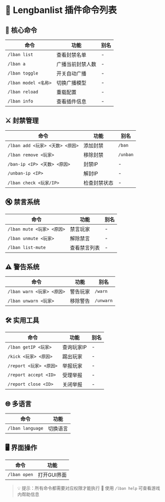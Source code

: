 # 📜 Lengbanlist 插件命令列表

## 🎯 核心命令
| 命令 | 功能 | 别名 |
|------|------|------|
| `/lban list` | 查看封禁名单 | - |
| `/lban a` | 广播当前封禁人数 | - |
| `/lban toggle` | 开关自动广播 | - |
| `/lban model <名称>` | 切换广播模型 | - |
| `/lban reload` | 重载配置 | - |
| `/lban info` | 查看插件信息 | - |

## ⚔️ 封禁管理
| 命令 | 功能 | 别名 |
|------|------|------|
| `/lban add <玩家> <天数> <原因>` | 添加封禁 | `/ban` |
| `/lban remove <玩家>` | 移除封禁 | `/unban` |
| `/ban-ip <IP> <天数> <原因>` | 封禁IP | - |
| `/unban-ip <IP>` | 解封IP | - |
| `/lban check <玩家/IP>` | 检查封禁状态 | - |

## 🔇 禁言系统
| 命令 | 功能 | 别名 |
|------|------|------|
| `/lban mute <玩家> <原因>` | 禁言玩家 | - |
| `/lban unmute <玩家>` | 解除禁言 | - |
| `/lban list-mute` | 查看禁言列表 | - |

## ⚠️ 警告系统
| 命令 | 功能 | 别名 |
|------|------|------|
| `/lban warn <玩家> <原因>` | 警告玩家 | `/warn` |
| `/lban unwarn <玩家>` | 移除警告 | `/unwarn` |

## 🛠️ 实用工具
| 命令 | 功能 | 别名 |
|------|------|------|
| `/lban getIP <玩家>` | 查询玩家IP | - |
| `/kick <玩家> <原因>` | 踢出玩家 | - |
| `/report <玩家> <原因>` | 举报玩家 | - |
| `/report accept <ID>` | 受理举报 | - |
| `/report close <ID>` | 关闭举报 | - |

## 🌐 多语言
| 命令 | 功能 |
|------|------|
| `/lban language` | 切换语言 |

## 🖥️ 界面操作
| 命令 | 功能 |
|------|------|
| `/lban open` | 打开GUI界面 |

> 💡 提示：所有命令都需要对应权限才能执行
> 📌 使用 `/lban help` 可查看游戏内帮助信息
